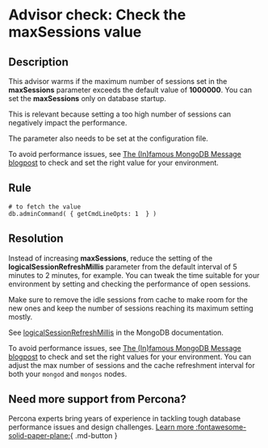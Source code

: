 # Advisor check: Check the maxSessions value

## Description 

This advisor warms if the maximum number of sessions set in the **maxSessions** parameter exceeds the default value of **1000000**. You can set the **maxSessions** only on database startup.

This is relevant because setting a too high number of sessions can negatively impact the performance.

The parameter also needs to be set at the configuration file.

To avoid performance issues, see [The (In)famous MongoDB Message blogpost](https://www.percona.com/blog/2021/06/03/mongodb-message-cannot-add-session-into-the-cache-toomanylogicalsessions) to check and set the right value for your environment.

## Rule

``` MONGODB_GETCMDLINEOPTS
# to fetch the value
db.adminCommand( { getCmdLineOpts: 1  } )
```
 
## Resolution
Instead of increasing **maxSessions**, reduce the setting of the **logicalSessionRefreshMillis** parameter from the default interval of 5 minutes to 2 minutes, for example. You can tweak the time suitable for your environment by setting and checking the performance of open sessions.

Make sure to remove the idle sessions from cache to make room for the new ones and keep the number of sessions reaching its maximum setting mostly.  
 
 See [logicalSessionRefreshMillis](https://www.mongodb.com/docs/manual/reference/parameters/#mongodb-parameter-param.logicalSessionRefreshMillis) in the MongoDB documentation. 

To avoid performance issues, see [The (In)famous MongoDB Message blogpost](https://www.percona.com/blog/2021/06/03/mongodb-message-cannot-add-session-into-the-cache-toomanylogicalsessions) to check and set the right values for your environment. You can adjust the max number of sessions and the cache refreshment interval for both your `mongod` and `mongos` nodes.

## Need more support from Percona?

Percona experts bring years of experience in tackling tough database performance issues and design challenges.
[Learn more :fontawesome-solid-paper-plane:](https://per.co.na/subscribe){ .md-button }

